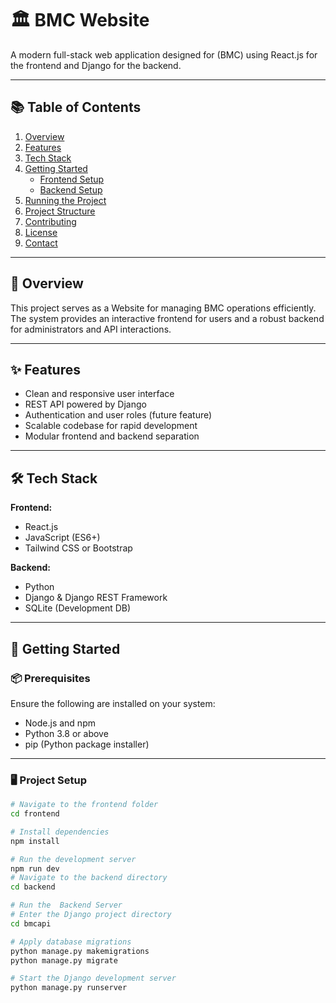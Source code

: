 # 🏛️ BMC Website

A modern full-stack web application designed for  (BMC) using React.js for the frontend and Django for the backend.

---

## 📚 Table of Contents

1. [Overview](#overview)
2. [Features](#features)
3. [Tech Stack](#tech-stack)
4. [Getting Started](#getting-started)
   - [Frontend Setup](#frontend-setup)
   - [Backend Setup](#backend-setup)
5. [Running the Project](#running-the-project)
6. [Project Structure](#project-structure)
7. [Contributing](#contributing)
8. [License](#license)
9. [Contact](#contact)

---

## 📖 Overview

This project serves as a Website for managing BMC operations efficiently. The system provides an interactive frontend for users and a robust backend for administrators and API interactions.

---

## ✨ Features

- Clean and responsive user interface
- REST API powered by Django
- Authentication and user roles (future feature)
- Scalable codebase for rapid development
- Modular frontend and backend separation

---

## 🛠️ Tech Stack

**Frontend:**
- React.js
- JavaScript (ES6+)
- Tailwind CSS or Bootstrap
  

**Backend:**
- Python
- Django & Django REST Framework
- SQLite (Development DB)

---

## 🚀 Getting Started

### 📦 Prerequisites

Ensure the following are installed on your system:

- Node.js and npm
- Python 3.8 or above
- pip (Python package installer)

---

### 🖥️ Project Setup

```bash
# Navigate to the frontend folder
cd frontend

# Install dependencies
npm install

# Run the development server
npm run dev
# Navigate to the backend directory
cd backend

# Run the  Backend Server 
# Enter the Django project directory
cd bmcapi

# Apply database migrations
python manage.py makemigrations
python manage.py migrate

# Start the Django development server
python manage.py runserver


